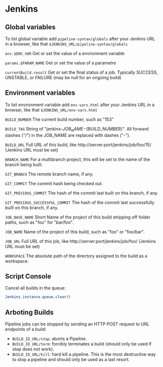 # Jenkins

## Global variables

To list global variable add `pipeline-syntax/globals` after your Jenkins URL in a browser, like that `$JENKINS_URL/pipeline-syntax/globals`

`env.$ENV_VAR` Get or set the value of a environment variable

`params.$PARAM_NAME` Get or set the value of a parametre

`currentBuild.result` Get or set the final status of a job. Typically SUCCESS, UNSTABLE, or FAILURE (may be null for an ongoing build)

## Environment variables

To list environment variable add `env-vars.html` after your Jenkins URL in a browser, like that `$JENKINS_URL/env-vars.html`

`BUILD_NUMBER` The current build number, such as "153"

`BUILD_TAG` String of "jenkins-${JOB_NAME}-${BUILD_NUMBER}". All forward slashes ("/") in the JOB_NAME are replaced with dashes ("-").

`BUILD_URL` Full URL of this build, like http://server:port/jenkins/job/foo/15/ (Jenkins URL must be set)

`BRANCH_NAME` For a multibranch project, this will be set to the name of the branch being built.

`GIT_BRANCH` The remote branch name, if any.

`GIT_COMMIT` The commit hash being checked out.

`GIT_PREVIOUS_COMMIT` The hash of the commit last built on this branch, if any.

`GIT_PREVIOUS_SUCCESSFUL_COMMIT` The hash of the commit last successfully built on this branch, if any.

`JOB_BASE_NAME` Short Name of the project of this build stripping off folder paths, such as "foo" for "bar/foo".

`JOB_NAME` Name of the project of this build, such as "foo" or "foo/bar".

`JOB_URL` Full URL of this job, like http://server:port/jenkins/job/foo/ (Jenkins URL must be set)

`WORKSPACE` The absolute path of the directory assigned to the build as a workspace.

## Script Console

Cancel all builds in the queue:

```bash
Jenkins.instance.queue.clear()
```

## Arboting Builds

Pipeline jobs can be stopped by sending an HTTP POST request to URL endpoints of a build:

- `BUILD_ID_URL/stop`: aborts a Pipeline.
- `BUILD_ID_URL/term`: forcibly terminates a build (should only be used if stop does not work).
- `BUILD_ID_URL/kill`: hard kill a pipeline. This is the most destructive way to stop a pipeline and should only be used as a last resort.
